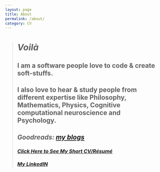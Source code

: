 ```yaml
---
layout: page
title: About
permalink: /about/
category: CV
---
```


> # _Voilà_
> ## I am a software people love to code & create soft-stuffs.
> ## I also love to hear & study people from different expertise like Philosophy, Mathematics, Physics, Cognitive computational neuroscience and Psychology.
> 
> ## _Goodreads: [my blogs](https://shihabyasin.github.io/)_
> 
> ### **[_Click Here to See My Short CV/Résumé_](https://github.com/ShihabYasin/shihabyasin.github.io/blob/gh-pages/cv/Yasin_Resume.pdf)**
>
> ### [_My LinkedIN_](https://www.linkedin.com/in/yasinshihab/)
> 
> 


